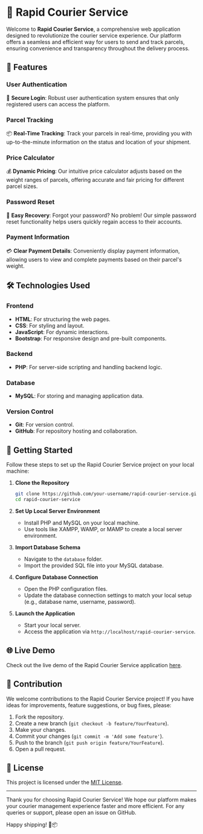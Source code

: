 # 🚀 Rapid Courier Service

Welcome to **Rapid Courier Service**, a comprehensive web application designed to revolutionize the courier service experience. Our platform offers a seamless and efficient way for users to send and track parcels, ensuring convenience and transparency throughout the delivery process.

## 🌟 Features

### User Authentication
🔐 **Secure Login**: Robust user authentication system ensures that only registered users can access the platform.

### Parcel Tracking
📦 **Real-Time Tracking**: Track your parcels in real-time, providing you with up-to-the-minute information on the status and location of your shipment.

### Price Calculator
💰 **Dynamic Pricing**: Our intuitive price calculator adjusts based on the weight ranges of parcels, offering accurate and fair pricing for different parcel sizes.

### Password Reset
🔄 **Easy Recovery**: Forgot your password? No problem! Our simple password reset functionality helps users quickly regain access to their accounts.

### Payment Information
💳 **Clear Payment Details**: Conveniently display payment information, allowing users to view and complete payments based on their parcel's weight.

## 🛠️ Technologies Used

### Frontend
- **HTML**: For structuring the web pages.
- **CSS**: For styling and layout.
- **JavaScript**: For dynamic interactions.
- **Bootstrap**: For responsive design and pre-built components.

### Backend
- **PHP**: For server-side scripting and handling backend logic.

### Database
- **MySQL**: For storing and managing application data.

### Version Control
- **Git**: For version control.
- **GitHub**: For repository hosting and collaboration.

## 🚀 Getting Started

Follow these steps to set up the Rapid Courier Service project on your local machine:

1. **Clone the Repository**
   ```sh
   git clone https://github.com/your-username/rapid-courier-service.git
   cd rapid-courier-service
   ```

2. **Set Up Local Server Environment**
   - Install PHP and MySQL on your local machine.
   - Use tools like XAMPP, WAMP, or MAMP to create a local server environment.

3. **Import Database Schema**
   - Navigate to the `database` folder.
   - Import the provided SQL file into your MySQL database.

4. **Configure Database Connection**
   - Open the PHP configuration files.
   - Update the database connection settings to match your local setup (e.g., database name, username, password).

5. **Launch the Application**
   - Start your local server.
   - Access the application via `http://localhost/rapid-courier-service`.

## 🌐 Live Demo

Check out the live demo of the Rapid Courier Service application [here](https://notfedex.000webhostapp.com).

## 🤝 Contribution

We welcome contributions to the Rapid Courier Service project! If you have ideas for improvements, feature suggestions, or bug fixes, please:

1. Fork the repository.
2. Create a new branch (`git checkout -b feature/YourFeature`).
3. Make your changes.
4. Commit your changes (`git commit -m 'Add some feature'`).
5. Push to the branch (`git push origin feature/YourFeature`).
6. Open a pull request.

## 📜 License

This project is licensed under the [MIT License](LICENSE).

---

Thank you for choosing Rapid Courier Service! We hope our platform makes your courier management experience faster and more efficient. For any queries or support, please open an issue on GitHub.

Happy shipping! 🚚📦
